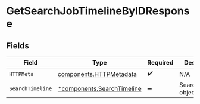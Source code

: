 # GetSearchJobTimelineByIDResponse


## Fields

| Field                                                                   | Type                                                                    | Required                                                                | Description                                                             |
| ----------------------------------------------------------------------- | ----------------------------------------------------------------------- | ----------------------------------------------------------------------- | ----------------------------------------------------------------------- |
| `HTTPMeta`                                                              | [components.HTTPMetadata](../../models/components/httpmetadata.md)      | :heavy_check_mark:                                                      | N/A                                                                     |
| `SearchTimeline`                                                        | [*components.SearchTimeline](../../models/components/searchtimeline.md) | :heavy_minus_sign:                                                      | SearchTimeline object                                                   |